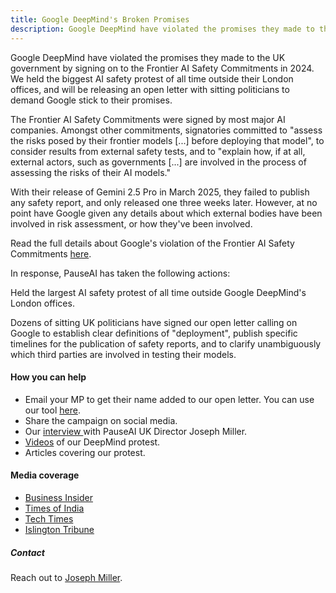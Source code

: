 ```yaml
---
title: Google DeepMind's Broken Promises
description: Google DeepMind have violated the promises they made to the UK government by signing on to the Frontier AI Safety Commitments in 2024. We held the biggest AI safety protest of all time outside their London offices, and will be releasing an open letter with sitting politicians to demand Google stick to their promises.
---
```


Google DeepMind have violated the promises they made to the UK government by signing on to the Frontier AI Safety Commitments in 2024. We held the biggest AI safety protest of all time outside their London offices, and will be releasing an open letter with sitting politicians to demand Google stick to their promises.

The Frontier AI Safety Commitments were signed by most major AI companies. Amongst other commitments, signatories committed to "assess the risks posed by their frontier models [...] before deploying that model", to consider results from external safety tests, and to "explain how, if at all, external actors, such as governments [...] are involved in the process of assessing the risks of their AI models."

With their release of Gemini 2.5 Pro in March 2025, they failed to publish any safety report, and only released one three weeks later. However, at no point have Google given any details about which external bodies have been involved in risk assessment, or how they've been involved.

Read the full details about Google's violation of the Frontier AI Safety Commitments [here](https://pauseai.info/google-deepmind-broken-promises).

In response, PauseAI has taken the following actions:

Held the largest AI safety protest of all time outside Google DeepMind's London offices.

Dozens of sitting UK politicians have signed our open letter calling on Google to establish clear definitions of "deployment", publish specific timelines for the publication of safety reports, and to clarify unambiguously which third parties are involved in testing their models.

#### How you can help

- Email your MP to get their name added to our open letter. You can use our tool [here](https://pauseai.info/uk-email-mp).
- Share the campaign on social media.
- Our [interview ](https://www.youtube.com/watch?v=5gnVzEoVDmk)with PauseAI UK Director Joseph Miller.
- [Videos](https://www.youtube.com/watch?v=AaowO0rLvao) of our DeepMind protest.
- Articles covering our protest.

#### Media coverage

- [Business Insider](https://www.businessinsider.com/protesters-accuse-google-deepmind-breaking-promises-ai-safety-2025-6)
- [Times of India](https://timesofindia.indiatimes.com/technology/tech-news/google-you-broke-your-word-on-shout-protestors-outside-google-deepminds-london-headquarters/articleshow/122203297.cms)
- [Tech Times](https://www.techtimes.com/articles/311120/20250701/google-deepmind-slammed-protesters-over-broken-ai-safety-promise.htm)
- [Islington Tribune](https://www.islingtontribune.co.uk/article/stark-warning-from-protesters-calling-for-ai-pause-its-going-to-turn-out-bad)

##### Contact

Reach out to [Joseph Miller](mailto:joseph@pauseai.info).
